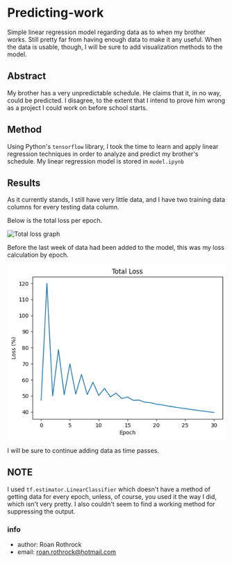 # Predicting-work
Simple linear regression model regarding data as to when my brother works. Still pretty
far from having enough data to make it any useful. When the data is usable, though, I
will be sure to add visualization methods to the model.

## Abstract
My brother has a very unpredictable schedule. He claims that it, in no way, could be
predicted. I disagree, to the extent that I intend to prove him wrong as a project I
could work on before school starts.

## Method
Using Python's `tensorflow` library, I took the time to learn and apply linear regression
techniques in order to analyze and predict my brother's schedule. My linear regression
model is stored in `model.ipynb`

## Results
As it currently stands, I still have very little data, and I have two training data
columns for every testing data column.

Below is the total loss per epoch.

![Total loss graph]()

Before the last week of data had been added to the model, this was my loss calculation by epoch.

![Previous loss graph](https://github.com/R-Rothrock/Predicting-work/blob/f8c8c7f970d19d033a62a0fc8097dc8970bb31d0/assets/asset2.png)

I will be sure to continue adding data as time passes.

NOTE
---
I used `tf.estimator.LinearClassifier` which doesn't have a method of getting data for
every epoch, unless, of course, you used it the way I did, which isn't very pretty.
I also couldn't seem to find a working method for suppressing the output.

### info
- author: Roan Rothrock
- email: roan.rothrock@hotmail.com
